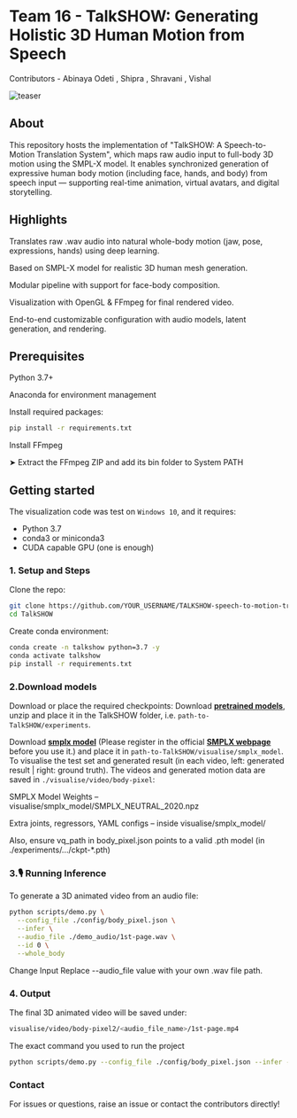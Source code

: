# Team 16 - TalkSHOW: Generating Holistic 3D Human Motion from Speech

Contributors - Abinaya Odeti , Shipra , Shravani , Vishal

![teaser](visualise/teaser_01.png)

## About

This repository hosts the implementation of "TalkSHOW: A Speech-to-Motion Translation System", which maps raw audio input to full-body 3D motion using the SMPL-X model. It enables synchronized generation of expressive human body motion (including face, hands, and body) from speech input — supporting real-time animation, virtual avatars, and digital storytelling.

##  Highlights

Translates raw .wav audio into natural whole-body motion (jaw, pose, expressions, hands) using deep learning.

Based on SMPL-X model for realistic 3D human mesh generation.

Modular pipeline with support for face-body composition.

Visualization with OpenGL & FFmpeg for final rendered video.

End-to-end customizable configuration with audio models, latent generation, and rendering.

##  Prerequisites

Python 3.7+

Anaconda for environment management

Install required packages:

```bash
pip install -r requirements.txt
```
Install FFmpeg

➤ Extract the FFmpeg ZIP and add its bin folder to System PATH


## Getting started

The visualization code was test on `Windows 10`, and it requires:

* Python 3.7
* conda3 or miniconda3
* CUDA capable GPU (one is enough)



### 1. Setup and Steps

Clone the repo:
  ```bash
  git clone https://github.com/YOUR_USERNAME/TALKSHOW-speech-to-motion-translation-system.git
  cd TalkSHOW
  ```  
Create conda environment:
```bash
conda create -n talkshow python=3.7 -y
conda activate talkshow
pip install -r requirements.txt
```

### 2.Download models
Download or place the required checkpoints:
Download [**pretrained models**](https://drive.google.com/file/d/1bC0ZTza8HOhLB46WOJ05sBywFvcotDZG/view?usp=sharing),
unzip and place it in the TalkSHOW folder, i.e. ``path-to-TalkSHOW/experiments``.

Download [**smplx model**](https://drive.google.com/file/d/1Ly_hQNLQcZ89KG0Nj4jYZwccQiimSUVn/view?usp=share_link) (Please register in the official [**SMPLX webpage**](https://smpl-x.is.tue.mpg.de) before you use it.)
and place it in ``path-to-TalkSHOW/visualise/smplx_model``.
To visualise the test set and generated result (in each video, left: generated result | right: ground truth).
The videos and generated motion data are saved in ``./visualise/video/body-pixel``:

SMPLX Model Weights – visualise/smplx_model/SMPLX_NEUTRAL_2020.npz

Extra joints, regressors, YAML configs – inside visualise/smplx_model/

Also, ensure vq_path in body_pixel.json points to a valid .pth model (in ./experiments/.../ckpt-*.pth)


###  3.🎙️ Running Inference

To generate a 3D animated video from an audio file:
```bash
python scripts/demo.py \
  --config_file ./config/body_pixel.json \
  --infer \
  --audio_file ./demo_audio/1st-page.wav \
  --id 0 \
  --whole_body
```
Change Input
Replace --audio_file value with your own .wav file path.


### 4. Output
The final 3D animated video will be saved under:
```bash
visualise/video/body-pixel2/<audio_file_name>/1st-page.mp4
```
The exact command you used to run the project
```bash 
python scripts/demo.py --config_file ./config/body_pixel.json --infer --audio_file ./demo_audio/1st-page.wav --id 0 --whole_body
```

### Contact

For issues or questions, raise an issue or contact the contributors directly!
